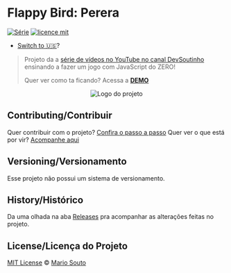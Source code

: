 # Flappy Bird: Perera 

[![Série](https://img.shields.io/badge/DevSoutinho-Flappy%20Bird-orange)](https://www.youtube.com/watch?v=jOAU81jdi-c&list=PLTcmLKdIkOWmeNferJ292VYKBXydGeDej)
[![licence mit](https://img.shields.io/badge/licence-MIT-blue.svg)](https://github.com/afonsopacifer/open-source-boilerplate/blob/master/LICENSE.md)

- [Switch to 🇺🇸](./_docs/README_en-us.md)?

> Projeto da a [série de vídeos no YouTube no canal DevSoutinho](https://www.youtube.com/watch?v=jOAU81jdi-c&list=PLTcmLKdIkOWmeNferJ292VYKBXydGeDej) ensinando a fazer um jogo com JavaScript do ZERO!
> 
> Quer ver como ta ficando? Acessa a [**DEMO**](https://mariosouto.com/flappy-bird-devsoutinho/)

<p align="center">
  <img alt="Logo do projeto" src="./_docs/logo.png" />
</p>

## Contributing/Contribuir
Quer contribuir com o projeto? [Confira o passo a passo](./CONTRIBUTING.md)
Quer ver o que está por vir? [Acompanhe aqui](https://github.com/omariosouto/flappy-bird-devsoutinho/projects)

## Versioning/Versionamento

Esse projeto não possui um sistema de versionamento.

## History/Histórico
Da uma olhada na aba [Releases](https://github.com/omariosouto/flappy-bird-devsoutinho/releases) pra acompanhar as alterações feitas no projeto.

## License/Licença do Projeto
[MIT License](./LICENSE.md) © [Mario Souto](http://mariosouto.com/)
